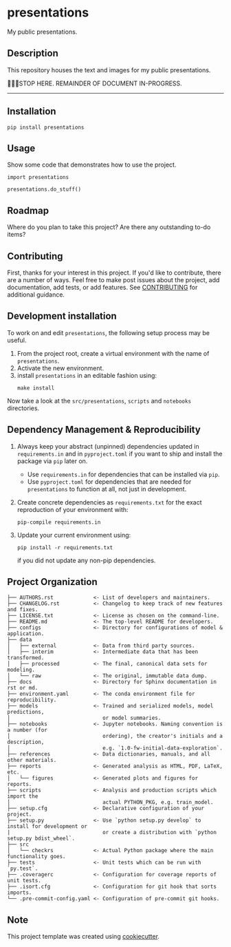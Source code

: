 # presentations

My public presentations.


## Description

This repository houses the text and images for my public presentations.

🛑✋🏾STOP HERE. REMAINDER OF DOCUMENT IN-PROGRESS.

---

## Installation

`pip install presentations`


## Usage
Show some code that demonstrates how to use the project.
```
import presentations

presentations.do_stuff()
```


## Roadmap

Where do you plan to take this project?
Are there any outstanding to-do items?


## Contributing

First, thanks for your interest in this project.
If you'd like to contribute, there are a number of ways.
Feel free to make post issues about the project,
add documentation,
add tests,
or add features.
See [CONTRIBUTING](./CONTRIBUTING.md) for additional guidance.


## Development installation

To work on and edit `presentations`,
the following setup process may be useful.

1. From the project root, create a virtual environment with the name of `presentations`.
2. Activate the new environment.
3. install `presentations` in an editable fashion using:
   ```
   make install
   ```

Now take a look at the `src/presentations`, `scripts` and `notebooks` directories.

## Dependency Management & Reproducibility

1. Always keep your abstract (unpinned) dependencies updated in `requirements.in` and in `pyproject.toml` if you want to ship and install the package via `pip` later on.

   - Use `requirements.in` for dependencies that can be installed via `pip`.
   - Use `pyproject.toml` for dependencies that are needed for `presentations` to function at all, not just in development.
2. Create concrete dependencies as `requirements.txt` for the exact reproduction of your environment with:
   ```
   pip-compile requirements.in
   ```
3. Update your current environment using:
   ```
   pip install -r requirements.txt
   ```
   if you did not update any non-pip dependencies.

## Project Organization

```
├── AUTHORS.rst             <- List of developers and maintainers.
├── CHANGELOG.rst           <- Changelog to keep track of new features and fixes.
├── LICENSE.txt             <- License as chosen on the command-line.
├── README.md               <- The top-level README for developers.
├── configs                 <- Directory for configurations of model & application.
├── data
│   ├── external            <- Data from third party sources.
│   ├── interim             <- Intermediate data that has been transformed.
│   ├── processed           <- The final, canonical data sets for modeling.
│   └── raw                 <- The original, immutable data dump.
├── docs                    <- Directory for Sphinx documentation in rst or md.
├── environment.yaml        <- The conda environment file for reproducibility.
├── models                  <- Trained and serialized models, model predictions,
│                              or model summaries.
├── notebooks               <- Jupyter notebooks. Naming convention is a number (for
│                              ordering), the creator's initials and a description,
│                              e.g. `1.0-fw-initial-data-exploration`.
├── references              <- Data dictionaries, manuals, and all other materials.
├── reports                 <- Generated analysis as HTML, PDF, LaTeX, etc.
│   └── figures             <- Generated plots and figures for reports.
├── scripts                 <- Analysis and production scripts which import the
│                              actual PYTHON_PKG, e.g. train_model.
├── setup.cfg               <- Declarative configuration of your project.
├── setup.py                <- Use `python setup.py develop` to install for development or
|                              or create a distribution with `python setup.py bdist_wheel`.
├── src
│   └── checkrs             <- Actual Python package where the main functionality goes.
├── tests                   <- Unit tests which can be run with `py.test`.
├── .coveragerc             <- Configuration for coverage reports of unit tests.
├── .isort.cfg              <- Configuration for git hook that sorts imports.
└── .pre-commit-config.yaml <- Configuration of pre-commit git hooks.
```

## Note

This project template was created using [cookiecutter](https://github.com/cookiecutter/cookiecutter).
